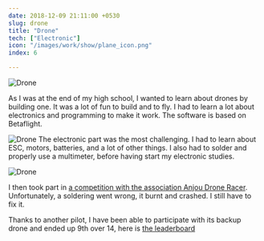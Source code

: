 ```yaml
---
date: 2018-12-09 21:11:00 +0530
slug: drone
title: "Drone"
tech: ["Electronic"]
icon: "/images/work/show/plane_icon.png"
index: 6

---
```


![Drone](/images/work/show/drone_overview.jpg)

As I was at the end of my high school, I wanted to learn about drones by building one. It was a lot of fun to build and to fly. I had to learn a lot about electronics and programming to make it work. The software is based on Betaflight.

![Drone](/images/work/show/drone_zoom.jpg)
The electronic part was the most challenging. I had to learn about ESC, motors, batteries, and a lot of other things. I also had to solder and properly use a multimeter, before having start my electronic studies.


![Drone](/images/work/show/drone_final.jpg)

I then took part in [a competition with the association Anjou Drone Racer](https://www.ouest-france.fr/pays-de-la-loire/maine-et-loire/angers-pilotes-de-drones-ils-realisent-le-reve-d-icare-680a2c4c-dca4-11e9-8deb-0cc47a644868). Unfortunately, a soldering went wrong, it burnt and crashed. I still have to fix it.

Thanks to another pilot, I have been able to participate with its backup drone and ended up 9th over 14, here is [the leaderboard](https://chronomatch.fr/event/qualifrecap.php?event=186) 




